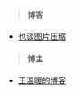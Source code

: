 > #### 博客

* [也谈图片压缩](https://juejin.im/entry/58fc75e0ac502e0063aa433b)


> #### 博主

* [王温暖的博客](https://blog.csdn.net/cpcpcp123)